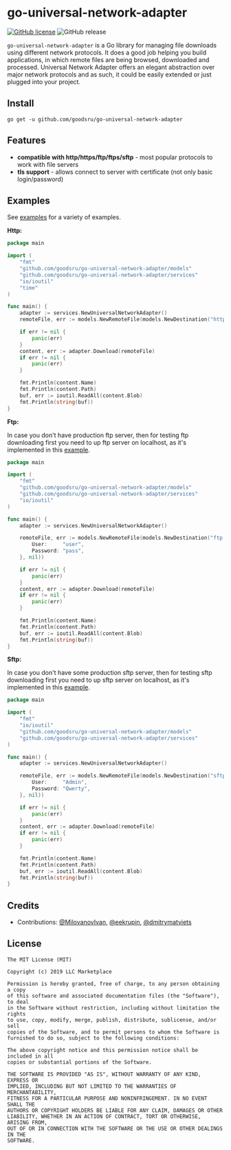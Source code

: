 # go-universal-network-adapter

[![GitHub license](https://img.shields.io/badge/License-MIT-lightgrey.svg)](https://github.com/avito-tech/Marshroute/blob/master/LICENSE) ![GitHub release](https://img.shields.io/badge/Version-1.0.0-brightgreen.svg)

`go-universal-network-adapter` is a Go library for managing file downloads using different network protocols. 
It does a good job helping you build applications, in which remote files are being browsed, downloaded and processed. 
Universal Network Adapter offers an elegant abstraction over major network protocols and as such, it could be easily extended or just plugged into your project.

## Install

`go get -u github.com/goodsru/go-universal-network-adapter`


## Features

* **compatible with http/https/ftp/ftps/sftp** - most popular protocols to work with file servers
* **tls support** - allows connect to server with certificate (not only basic login/password)


## Examples

See [examples](https://github.com/goodsru/go-universal-network-adapter/tree/master/examples) for a variety of examples.


**Http:**

```go
package main

import (
	"fmt"
	"github.com/goodsru/go-universal-network-adapter/models"
	"github.com/goodsru/go-universal-network-adapter/services"
	"io/ioutil"
	"time"
)

func main() {
	adapter := services.NewUniversalNetworkAdapter()
	remoteFile, err := models.NewRemoteFile(models.NewDestination("https://golangcode.com/images/avatar.jpg", nil, (*time.Duration)(int64(time.Minute))))

	if err != nil {
		panic(err)
	}
	content, err := adapter.Download(remoteFile)
	if err != nil {
		panic(err)
	}

	fmt.Println(content.Name)
	fmt.Println(content.Path)
	buf, err := ioutil.ReadAll(content.Blob)
	fmt.Println(string(buf))
}

```

**Ftp:**

In case you don't have production ftp server, then for testing ftp downloading first you need to up ftp server on localhost, as it's implemented in this
[example](https://github.com/goodsru/go-universal-network-adapter/tree/master/examples/example_ftp.go).
```go
package main

import (
	"fmt"
	"github.com/goodsru/go-universal-network-adapter/models"
	"github.com/goodsru/go-universal-network-adapter/services"
	"io/ioutil"
)

func main() {
	adapter := services.NewUniversalNetworkAdapter()

	remoteFile, err := models.NewRemoteFile(models.NewDestination("ftp://localhost:21/test1.txt", &models.Credentials{
		User:     "user",
		Password: "pass",
	}, nil))

	if err != nil {
		panic(err)
	}
	content, err := adapter.Download(remoteFile)
	if err != nil {
		panic(err)
	}

	fmt.Println(content.Name)
	fmt.Println(content.Path)
	buf, err := ioutil.ReadAll(content.Blob)
	fmt.Println(string(buf))
}

```
**Sftp:**

In case you don't have some production sftp server, then for testing sftp downloading first you need to up sftp server 
on localhost, as it's implemented in this [example](https://github.com/goodsru/go-universal-network-adapter/tree/master/examples/example_sftp.go).

```go
package main

import (
	"fmt"
	"io/ioutil"
	"github.com/goodsru/go-universal-network-adapter/models"
	"github.com/goodsru/go-universal-network-adapter/services"
)

func main() {
	adapter := services.NewUniversalNetworkAdapter()

	remoteFile, err := models.NewRemoteFile(models.NewDestination("sftp://host.com:22/folder/file.json", &models.Credentials{
		User:     "Admin",
		Password: "Qwerty",
	}, nil))

	if err != nil {
		panic(err)
	}
	content, err := adapter.Download(remoteFile)
	if err != nil {
		panic(err)
	}

	fmt.Println(content.Name)
	fmt.Println(content.Path)
	buf, err := ioutil.ReadAll(content.Blob)
	fmt.Println(string(buf))
}

```

## Credits

* Contributions: [@MilovanovIvan](https://github.com/MilovanovIvan), [@eekrupin](https://github.com/eekrupin), [@dmitrymatviets](https://github.com/dmitrymatviets)

## License
```
The MIT License (MIT)

Copyright (c) 2019 LLC Marketplace

Permission is hereby granted, free of charge, to any person obtaining a copy
of this software and associated documentation files (the "Software"), to deal
in the Software without restriction, including without limitation the rights
to use, copy, modify, merge, publish, distribute, sublicense, and/or sell
copies of the Software, and to permit persons to whom the Software is
furnished to do so, subject to the following conditions:

The above copyright notice and this permission notice shall be included in all
copies or substantial portions of the Software.

THE SOFTWARE IS PROVIDED "AS IS", WITHOUT WARRANTY OF ANY KIND, EXPRESS OR
IMPLIED, INCLUDING BUT NOT LIMITED TO THE WARRANTIES OF MERCHANTABILITY,
FITNESS FOR A PARTICULAR PURPOSE AND NONINFRINGEMENT. IN NO EVENT SHALL THE
AUTHORS OR COPYRIGHT HOLDERS BE LIABLE FOR ANY CLAIM, DAMAGES OR OTHER
LIABILITY, WHETHER IN AN ACTION OF CONTRACT, TORT OR OTHERWISE, ARISING FROM,
OUT OF OR IN CONNECTION WITH THE SOFTWARE OR THE USE OR OTHER DEALINGS IN THE
SOFTWARE.
```
